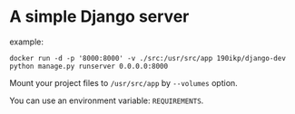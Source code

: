 # A simple Django server

example:
```shell
docker run -d -p '8000:8000' -v ./src:/usr/src/app 190ikp/django-dev python manage.py runserver 0.0.0.0:8000
```
Mount your project files to `/usr/src/app` by `--volumes` option.

You can use an environment variable: `REQUIREMENTS`.